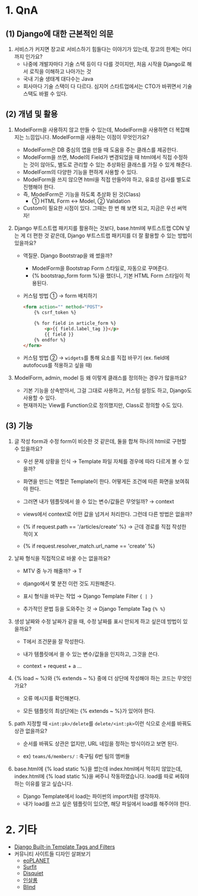 # 1. QnA

## (1) Django에 대한 근본적인 의문

1. 서비스가 커지면 장고로 서비스하기 힘들다는 이야기가 있는데, 장고의 한계는 어디까지 인가요?
   - 나중에 개발자마다 기술 스택 등이 다 다를 것이지만, 처음 시작을 Django로 해서 로직을 이해하고 나아가는 것
   - 국내 기술 생태계 대다수는 Java
   - 회사마다 기술 스택이 다 다르다. 심지어 스타트업에서는 CTO가 바뀌면서 기술 스택도 바뀔 수 있다.



## (2) 개념 및 활용

1. ModelForm을 사용하지 않고 만들 수 있는데, ModelForm을 사용하면 더 복잡해지는 느낌입니다. ModelForm을 사용하는 이점이 무엇인가요?

   - ModelForm은 DB 중심의 앱을 만들 때 도움을 주는 클래스를 제공한다.
   - ModelForm을 쓰면, Model의 Field가 변경되었을 때 html에서 직접 수정하는 것이 않아도, 별도로 관리할 수 있는 추상화된 클래스를 가질 수 있게 해준다.
   - ModelForm의 다양한 기능을 편하게 사용할 수 있다.
   - ModelForm을 쓰지 않으면 html을 직접 만들어야 하고, 유효성 검사를 별도로 진행해야 한다.
   - 즉, ModelForm은 기능을 하도록 추상화 된 것(Class)
     - ① HTML Form ↔ Model, ② Validation
   - Custom이 필요한 시점이 있다. 그때는 한 번 해 보면 되고, 지금은 우선 써먹자!

   

2. Django 부트스트랩 패키지를 활용하는 것보다, base.html에 부트스트랩 CDN 넣는 게 더 편한 것 같은데, Django 부트스트랩 패키지를 더 잘 활용할 수 있는 방법이 있을까요?

   - 역질문. Django Bootstrap을 왜 썼을까?

     - ModelForm을 Bootstrap Form 스타일로, 자동으로 꾸며준다.
     - {% bootstrap_form form %}을 했더니, 기본 HTML Form 스타일이 적용된다.

   - 커스텀 방법 ① → form 배치하기

     ```html
     <form action="" method="POST">
         {% csrf_token %}
         
         {% for field in article_form %}
             <p>{{ field.label_tag }}</p>
             {{ field }}
         {% endfor %}
     </form>
     ```

   - 커스텀 방법 ② → `widgets`를 통해 요소를 직접 바꾸기 (ex. field에 autofocus를 적용하고 싶을 때)

     

3. ModelForm, admin, model 등 왜 이렇게 클래스를 정의하는 경우가 많을까요?

   - 기본 기능을 상속받아서, 그걸 그대로 사용하고, 커스텀 설정도 하고, Django도 사용할 수 있다.
   - 현재까지는 View를 Function으로 정의했지만, Class로 정의할 수도 있다.



## (3) 기능

1. 글 작성 form과 수정 form이 비슷한 것 같은데, 둘을 합쳐 하나의 html로 구현할 수 있을까요?

   - 우선 문제 상황을 인식 → Template 파일 자체를 경우에 따라 다르게 볼 수 있을까?

   - 화면을 만드는 역할은 Template이 한다. 어떻게든 조건에 따른 화면을 보여줘야 한다.

   - 그러면 내가 템플릿에서 쓸 수 있는 변수/값들은 무엇일까? → context

   - views에서 context로 어떤 값을 넘겨서 처리한다. 그런데 다른 방법은 없을까?

   - {% if request.path == '/articles/create' %} → 근데 경로를 직접 작성한 적이 X

   - {% if request.resolver_match.url_name == 'create' %}

     

2. 날짜 형식을 직접적으로 바꿀 수는 없을까요?

   - MTV 중 누가 해줄까? → T

   - django에서 몇 분전 이런 것도 지원해준다.

   - 표시 형식을 바꾸는 작업 → Django Template Filter `{ | }`

   - 추가적인 문법 등을 도와주는 것 → Django Template Tag `{% %}`

     

3. 생성 날짜와 수정 날짜가 같을 때, 수정 날짜를 표시 안되게 하고 싶은데 방법이 있을까요?

   - T에서 조건문을 잘 작성한다.

   - 내가 템플릿에서 쓸 수 있는 변수/값들을 인지하고, 그것을 쓴다.

   - context + request + a ...

     

4. {% load ~ %}와 {% extends ~ %} 중에 더 상단에 작성해야 하는 코드는 무엇인가요?

   - 오류 메시지를 확인해본다.

   - 모든 템플릿의 최상단에는 {% extends ~ %}가 있어야 한다.

     

5. path 지정할 때 `<int:pk>/delete`를  `delete/<int:pk>`이런 식으로 순서를 바꿔도 상관 없을까요?

   - 순서를 바꿔도 상관은 없지만, URL 네임을 정하는 방식이라고 보면 된다.

   - ex) `teams/6/members/` : 축구팀 6번 팀의 멤버들

     

6. base.html에 {% load static %}을 썼는데 index.html에서 먹히지 않았는데, index.html에 {% load static %}을 써주니 작동하였습니다. load를 따로 써줘야 하는 이유를 알고 싶습니다.

   - Django Template에서 load는 파이썬의 import처럼 생각하자.
   - 내가 load를 쓰고 싶은 템플릿이 있으면, 해당 파일에서 load를 해주어야 한다.



# 2. 기타

- [Django Built-in Template Tags and Filters](https://docs.djangoproject.com/en/4.1/ref/templates/builtins/)
- 커뮤니티 사이트들 디자인 살펴보기
  - [eoPLANET](https://eopla.net/)
  - [Surfit](https://www.surfit.io/)
  - [Disquiet](https://disquiet.io/)
  - [인살롱](https://hr.wanted.co.kr/)
  - [Blind](https://www.teamblind.com/kr/)